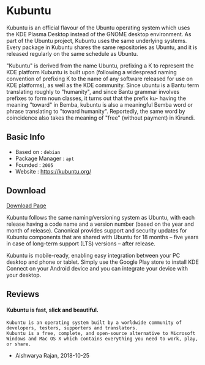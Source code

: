 # Kubuntu

Kubuntu is an official flavour of the Ubuntu operating system which uses the KDE Plasma Desktop instead of the GNOME desktop environment. As part of the Ubuntu project, Kubuntu uses the same underlying systems. Every package in Kubuntu shares the same repositories as Ubuntu, and it is released regularly on the same schedule as Ubuntu.

"Kubuntu" is derived from the name Ubuntu, prefixing a K to represent the KDE platform Kubuntu is built upon (following a widespread naming convention of prefixing K to the name of any software released for use on KDE platforms), as well as the KDE community.
Since ubuntu is a Bantu term translating roughly to "humanity", and since Bantu grammar involves prefixes to form noun classes, it turns out that the prefix ku- having the meaning "toward" in Bemba, kubuntu is also a meaningful Bemba word or phrase translating to "toward humanity". Reportedly, the same word by coincidence also takes the meaning of "free" (without payment) in Kirundi.

## Basic Info

* Based on : `debian`
* Package Manager : `apt`
* Founded : `2005`
* Website : https://kubuntu.org/

## Download

[Download Page](https://kubuntu.org/getkubuntu/)

Kubuntu follows the same naming/versioning system as Ubuntu, with each release having a code name and a version number (based on the year and month of release). Canonical provides support and security updates for Kubuntu components that are shared with Ubuntu for 18 months – five years in case of long-term support (LTS) versions – after release.

Kubuntu is mobile-ready, enabling easy integration between your PC desktop and phone or tablet. Simply use the Google Play store to install KDE Connect on your Android device and you can integrate your device with your desktop.

## Reviews

#### Kubuntu is fast, slick and beautiful.

```
Kubuntu is an operating system built by a worldwide community of developers, testers, supporters and translators.
Kubuntu is a free, complete, and open-source alternative to Microsoft Windows and Mac OS X which contains everything you need to work, play, or share.
```
- Aishwarya Rajan, 2018-10-25
